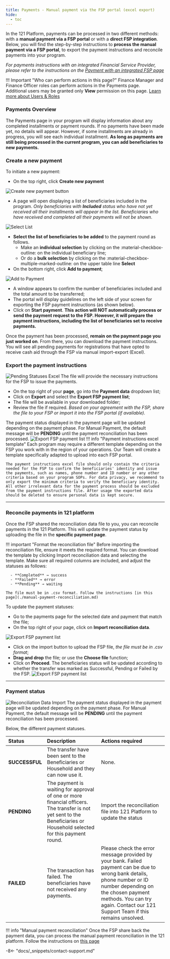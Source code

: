 ```yaml
---
title: Payments - Manual payment via the FSP portal (excel export)
hide:
  - toc
---
```


In the 121 Platform, payments can be processed in two different methods: with a **manual payment via a FSP portal** or with a **direct FSP integration**. Below, you will find the step-by-step instructions to **process the manual payment via a FSP portal**, to export the payment instructions and reconcile payments into your program.

*For payments instructions with an integrated Financial Service Provider, please refer to the instructions on the [Payment with an integrated FSP page](./payment-integrated-fsp.md)*

!!! Important "Who can perform actions in this page?"
    Finance Manager and Finance Officer roles can perform actions in the Payments page.  
    Additional users may be granted only **View** permission on this page. [Learn more about Users & Roles](../users/users-roles-page.md)

### Payments Overview

The Payments page in your program will display information about any completed installments or payment rounds. If no payments have been made yet, no details will appear. However, if some installments are already in progress, you will see each individual installment. **As long as payments are still being processed in the current program, you can add beneficiaries to new payments.**

### Create a new payment

To initiate a new payment:

- On the top right, click **Create new payment**

![Create new payment button](../assets/img/PaymentsPage.png)

- A page will open displaying a list of beneficiaries included in the program.
  *Only beneficiaries with **Included** status who have not yet received all their installments will appear in the list. Beneficiaries who have received and completed all their payments will not be shown.*

![Select List](../assets/img/CreateNewpaymentSelect.png)

- **Select the list of beneficiaries to be added** to the payment round as follows.
    - Make an **individual selection** by clicking on the :material-checkbox-outline: on the individual beneficiary line;
    - Or do a **bulk selection** by clicking on the :material-checkbox-multiple-marked-outline: on the upper table line **Select**
- On the bottom right, click **Add to payment**;

![Add to Payment](../assets/img/StartPayment.png)
- A window appears to confirm the number of beneficiaries included and the total amount to be transferred;
- The portal will display guidelines on the left side of your screen for exporting the FSP payment instructions (as shown below).
- Click on **Start payment**. **This action will NOT automatically process or send the payment request to the FSP. However, it will prepare the payment instructions, including the list of beneficiaries set to receive payments.**

Once the payment has been processed, **remain on the payment page you just worked on**. From there, you can download the payment instructions. You will see all pending payments for registrations that have opted to receive cash aid through the FSP via manual import-export (Excel).

### Export the payment instructions

![Pending Statuses Excel](../assets/img/PendingStatusExcel.png)
The file will provide the necessary instructions for the FSP to issue the payments.

- On the top right of your **page**, go into the **Payment data** dropdown list;
- Click on **Export** and select the **Export FSP payment list**;
- The file will be available in your downloaded folder;
- Review the file if required. *Based on your agreement with the FSP, share the file to your FSP or import it into the FSP portal (if available).*

The payment status displayed in the payment page will be updated depending on the payment phase. For Manual Payment, the default message will be **PENDING** until the payment reconciliation has been processed.
![Export FSP payment list](../assets/img/IndividualExportReport.png)
!!! info "Payment instructions excel template"
    Each program may require a different template depending on the FSP you work with in the region of your operations. Our Team will create a template specifically adapted to upload into each FSP portal.

    The payment instructions excel file should only contain the criteria needed for the FSP to confirm the beneficiaries' identity and issue the payments, such as names, phone number and ID number or any other criteria based on your program SOPs. For data privacy, we recommend to only export the minimum criteria to verify the beneficiary identity. All other irrelevant data for the payment process should be excluded from the payment instructions file. After usage the exported data should be deleted to ensure personal data is kept secure.

---

### Reconcile payments in 121 platform

Once the FSP shared the reconciliation data file to you, you can reconcile payments in the 121 Platform. This will update the payment status by uploading the file in the **specific payment page**.

!!! important "Format the reconciliation file"
    Before importing the reconciliation file, ensure it meets the required format. You can download the template by clicking Import reconciliation data and selecting the template. Make sure all required columns are included, and adjust the statuses as follows:

      - **Completed** → success
      - **Failed** → error
      - **Pending** → waiting

    The file must be in .csv format. Follow the instructions [in this page](./manual-payment-reconciliation.md)

To update the payment statuses:

- Go to the payments page for the selected date and payment that match the file;
- On the top right of your page, click on **Import reconciliation data**.
  
![Export FSP payment list](..\assets\img\IndividualExportReport.png)

- Click on the import button to upload the FSP file, *the file must be in .csv format*;
- **Drag and drop** the file; or use the **Choose file** function;
- Click on **Proceed**. The beneficiaries status will be updated according to whether the transfer was marked as Successful, Pending or Failed by the FSP.
![Export FSP payment list](../assets/img/IndividualExportReport.png)

---

### Payment status
![Reconciliation Data Import](../assets/img/ReconciliationImport.png)
The payment status displayed in the payment page will be updated depending on the payment phase. For Manual Payment, the default message will be **PENDING** until the payment reconciliation has been processed.

Below, the different payment statuses.

| Status | Description | Actions required |
| :------| :-----------| :----------------|
| **SUCCESSFUL** | The transfer have been sent to the Beneficiaries or Household and they can now use it. | None.|
| **PENDING** | The payment is waiting for approval of one or more financial officers. The transfer is not yet sent to the Beneficiaries or Household selected for this payment round. | Import the reconciliation file into 121 Platform to update the status |
| **FAILED** | The transaction has failed. The beneficiaries have not received any payments.| Please check the error message provided by your bank. Failed payment can be due to wrong bank details, phone number or ID number depending on the chosen payment methods. You can try again. Contact our 121 Support Team if this remains unsolved.|

!!! info "Manual payment reconciliation"
    Once the FSP share back the payment data, you can process the manual payment reconciliation in the 121 platform.
    Follow the instructions on [this page](./manual-payment-reconciliation.md)

-8<- "docs/_snippets/contact-support.md"
